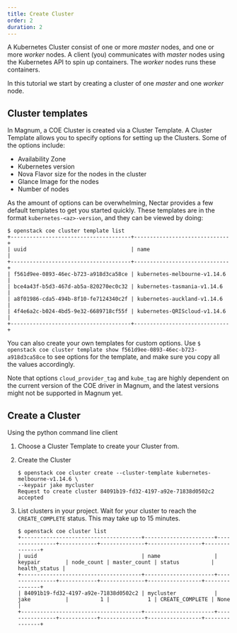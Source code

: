 ```yaml
---
title: Create Cluster
order: 2
duration: 2
---
```


A Kubernetes Cluster consist of one or more _master_ nodes, and one or more
_worker_ nodes. A client (you) communicates with _master_ nodes using the
Kubernetes API to spin up containers. The _worker_ nodes runs these containers.

In this tutorial we start by creating a cluster of one _master_ and one _worker_
node.

## Cluster templates

In Magnum, a COE Cluster is created via a Cluster Template. A Cluster Template
allows you to specify options for setting up the Clusters. Some of the options
include:

- Availability Zone
- Kubernetes version
- Nova Flavor size for the nodes in the cluster
- Glance Image for the nodes
- Number of nodes

As the amount of options can be overwhelming, Nectar provides a few default
templates to get you started quickly. These templates are in the format
`kubernetes-<az>-version`, and they can be viewed by doing:

```
$ openstack coe cluster template list
+--------------------------------------+------------------------------+
| uuid                                 | name                         |
+--------------------------------------+------------------------------+
| f561d9ee-0893-46ec-b723-a918d3ca58ce | kubernetes-melbourne-v1.14.6 |
| bce4a43f-b5d3-467d-ab5a-820270ec0c32 | kubernetes-tasmania-v1.14.6  |
| a8f01986-cda5-494b-8f10-fe7124340c2f | kubernetes-auckland-v1.14.6  |
| 4f4e6a2c-b024-4bd5-9e32-6689718cf55f | kubernetes-QRIScloud-v1.14.6 |
+--------------------------------------+------------------------------+
```

You can also create your own templates for custom options. Use `$ openstack coe
cluster template show f561d9ee-0893-46ec-b723-a918d3ca58ce` to see options for
the template, and make sure you copy all the values accordingly.

Note that options `cloud_provider_tag` and `kube_tag` are highly dependent on
the current version of the COE driver in Magnum, and the latest versions might
not be supported in Magnum yet.

## Create a Cluster

Using the python command line client

1. Choose a Cluster Template to create your Cluster from.

1. Create the Cluster

    ```
    $ openstack coe cluster create --cluster-template kubernetes-melbourne-v1.14.6 \
    --keypair jake mycluster
    Request to create cluster 84091b19-fd32-4197-a92e-71838d0502c2 accepted
    ```

1. List clusters in your project. Wait for your cluster to reach the
   `CREATE_COMPLETE` status. This may take up to 15 minutes.

    ```
	$ openstack coe cluster list
	+--------------------------------------+----------------------+----------------+------------+--------------+-----------------+---------------+
	| uuid                                 | name                 | keypair        | node_count | master_count | status          | health_status |
	+--------------------------------------+----------------------+----------------+------------+--------------+-----------------+---------------+
    | 84091b19-fd32-4197-a92e-71838d0502c2 | mycluster            | jake           |          1 |            1 | CREATE_COMPLETE | None          |
	+--------------------------------------+----------------------+----------------+------------+--------------+-----------------+---------------+
    ```

